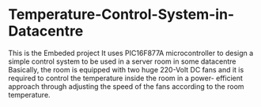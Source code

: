 # Temperature-Control-System-in-Datacentre
This is the Embeded project 
It uses PIC16F877A microcontroller to design a simple 
control system to be used in a server room in some datacentre
 Basically, the room is 
equipped with two huge 220-Volt DC fans and it is required to control the temperature 
inside the room in a power- efficient approach through adjusting the speed of the fans 
according to the room temperature.
